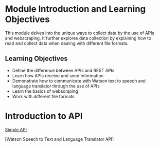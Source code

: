 # Module Introduction and Learning Objectives

This module delves into the unique ways to collect data by the use of APIs and webscraping. It further explores data collection by explaining how to read and collect data when dealing with different file formats.

## Learning Objectives

* Define the difference between APIs and REST APIs
* Learn how APIs receive and send information
* Demonstrate how to communicate with Watson text to speech and language translator through the use of APIs
* Learn the basics of webscraping
* Work with different file formats

# Introduction to API

[Simple API](https://github.com/1965Eric/IBM-PY0101EN-Python-Basics-for-Data-Science/blob/main/Simple_API_2__v2.ipynb)

[Watson Speech to Text and Language Translator API]
